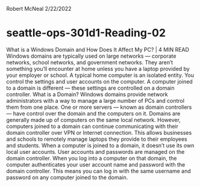 Robert McNeal 2/22/2022
# seattle-ops-301d1-Reading-02
What is a Windows Domain and How Does It Affect My PC?  | 4 MIN READ   Windows domains are typically used on large networks — corporate networks, school networks, and government networks. They aren’t something you’ll encounter at home unless you have a laptop provided by your employer or school.  A typical home computer is an isolated entity. You control the settings and user accounts on the computer. A computer joined to a domain is different — these settings are controlled on a domain controller.  What is a Domain? Windows domains provide network administrators with a way to manage a large number of PCs and control them from one place. One or more servers — known as domain controllers — have control over the domain and the computers on it.  Domains are generally made up of computers on the same local network. However, computers joined to a domain can continue communicating with their domain controller over VPN or Internet connection. This allows businesses and schools to remotely manage laptops they provide to their employees and students. When a computer is joined to a domain, it doesn’t use its own local user accounts. User accounts and passwords are managed on the domain controller. When you log into a computer on that domain, the computer authenticates your user account name and password with the domain controller. This means you can log in with the same username and password on any computer joined to the domain.
